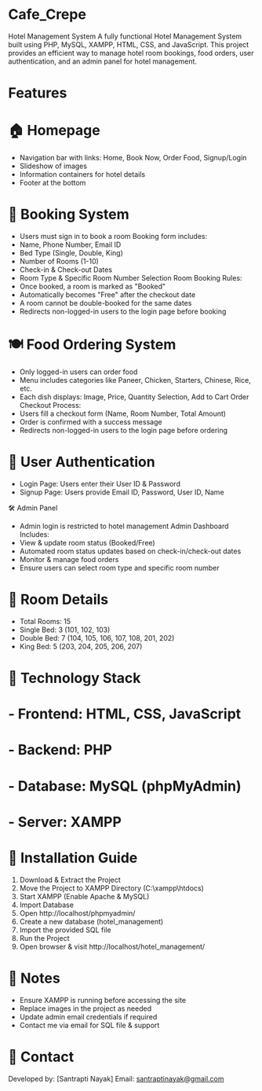 # Cafe_Crepe

Hotel Management System
A fully functional Hotel Management System built using PHP, MySQL, XAMPP, HTML, CSS, and JavaScript. This project provides an efficient way to manage hotel room bookings, food orders, user authentication, and an admin panel for hotel management.

# Features

# 🏠 Homepage
- Navigation bar with links: Home, Book Now, Order Food, Signup/Login
- Slideshow of images
-	Information containers for hotel details
-	Footer at the bottom

# 🏨 Booking System
-	Users must sign in to book a room
Booking form includes:
-	Name, Phone Number, Email ID
-	Bed Type (Single, Double, King)
-	Number of Rooms (1-10)
-	Check-in & Check-out Dates
-	Room Type & Specific Room Number Selection
Room Booking Rules:
-	Once booked, a room is marked as "Booked"
-	Automatically becomes "Free" after the checkout date
-	A room cannot be double-booked for the same dates
-	Redirects non-logged-in users to the login page before booking

# 🍽️ Food Ordering System
-	Only logged-in users can order food
-	Menu includes categories like Paneer, Chicken, Starters, Chinese, Rice, etc.
-	Each dish displays: Image, Price, Quantity Selection, Add to Cart
Order Checkout Process:
-	Users fill a checkout form (Name, Room Number, Total Amount)
-	Order is confirmed with a success message
-	Redirects non-logged-in users to the login page before ordering

# 🔐 User Authentication
-	Login Page: Users enter their User ID & Password
-	Signup Page: Users provide Email ID, Password, User ID, Name

🛠️ Admin Panel
-	Admin login is restricted to hotel management
Admin Dashboard Includes:
-	View & update room status (Booked/Free)
-	Automated room status updates based on check-in/check-out dates
-	Monitor & manage food orders
-	Ensure users can select room type and specific room number

# 🏢 Room Details
-	Total Rooms: 15
-	Single Bed: 3 (101, 102, 103)
-	Double Bed: 7 (104, 105, 106, 107, 108, 201, 202)
-	King Bed: 5 (203, 204, 205, 206, 207)

# 🚀 Technology Stack
# -	Frontend: HTML, CSS, JavaScript
# -	Backend: PHP
# -	Database: MySQL (phpMyAdmin)
# -	 Server: XAMPP


# 📌 Installation Guide
1. Download & Extract the Project
2. Move the Project to XAMPP Directory (C:\xampp\htdocs\)
3. Start XAMPP (Enable Apache & MySQL)
4. Import Database
5. Open http://localhost/phpmyadmin/
6. Create a new database (hotel_management)
7. Import the provided SQL file
8. Run the Project
9. Open browser & visit http://localhost/hotel_management/

# 📢 Notes
- Ensure XAMPP is running before accessing the site
-	Replace images in the project as needed
-	Update admin email credentials if required
-	Contact me via email for SQL file & support

# 📧 Contact
Developed by: [Santrapti Nayak]
Email: santraptinayak@gmail.com
